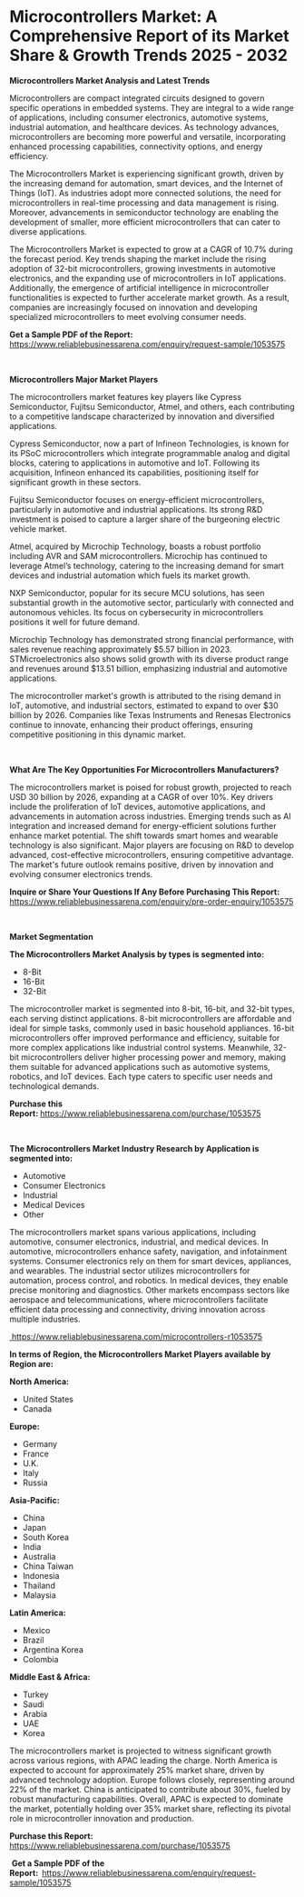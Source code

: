 <p><h1>Microcontrollers Market: A Comprehensive Report of its Market Share & Growth Trends 2025 - 2032</h1></p><p><strong>Microcontrollers Market Analysis and Latest Trends</strong></p>
<p><p>Microcontrollers are compact integrated circuits designed to govern specific operations in embedded systems. They are integral to a wide range of applications, including consumer electronics, automotive systems, industrial automation, and healthcare devices. As technology advances, microcontrollers are becoming more powerful and versatile, incorporating enhanced processing capabilities, connectivity options, and energy efficiency.</p><p>The Microcontrollers Market is experiencing significant growth, driven by the increasing demand for automation, smart devices, and the Internet of Things (IoT). As industries adopt more connected solutions, the need for microcontrollers in real-time processing and data management is rising. Moreover, advancements in semiconductor technology are enabling the development of smaller, more efficient microcontrollers that can cater to diverse applications.</p><p>The Microcontrollers Market is expected to grow at a CAGR of 10.7% during the forecast period. Key trends shaping the market include the rising adoption of 32-bit microcontrollers, growing investments in automotive electronics, and the expanding use of microcontrollers in IoT applications. Additionally, the emergence of artificial intelligence in microcontroller functionalities is expected to further accelerate market growth. As a result, companies are increasingly focused on innovation and developing specialized microcontrollers to meet evolving consumer needs.</p></p>
<p><strong>Get a Sample PDF of the Report:&nbsp;</strong> <a href="https://www.reliablebusinessarena.com/enquiry/request-sample/1053575?utm_campaign=3281&utm_medium=2&utm_source=Github&utm_content=ia&utm_term=17042025&utm_id=microcontrollers">https://www.reliablebusinessarena.com/enquiry/request-sample/1053575</a></p>
<p>&nbsp;</p>
<p><strong>Microcontrollers Major Market Players</strong></p>
<p><p>The microcontrollers market features key players like Cypress Semiconductor, Fujitsu Semiconductor, Atmel, and others, each contributing to a competitive landscape characterized by innovation and diversified applications. </p><p>Cypress Semiconductor, now a part of Infineon Technologies, is known for its PSoC microcontrollers which integrate programmable analog and digital blocks, catering to applications in automotive and IoT. Following its acquisition, Infineon enhanced its capabilities, positioning itself for significant growth in these sectors.</p><p>Fujitsu Semiconductor focuses on energy-efficient microcontrollers, particularly in automotive and industrial applications. Its strong R&D investment is poised to capture a larger share of the burgeoning electric vehicle market.</p><p>Atmel, acquired by Microchip Technology, boasts a robust portfolio including AVR and SAM microcontrollers. Microchip has continued to leverage Atmel’s technology, catering to the increasing demand for smart devices and industrial automation which fuels its market growth.</p><p>NXP Semiconductor, popular for its secure MCU solutions, has seen substantial growth in the automotive sector, particularly with connected and autonomous vehicles. Its focus on cybersecurity in microcontrollers positions it well for future demand.</p><p>Microchip Technology has demonstrated strong financial performance, with sales revenue reaching approximately $5.57 billion in 2023. STMicroelectronics also shows solid growth with its diverse product range and revenues around $13.51 billion, emphasizing industrial and automotive applications.</p><p>The microcontroller market's growth is attributed to the rising demand in IoT, automotive, and industrial sectors, estimated to expand to over $30 billion by 2026. Companies like Texas Instruments and Renesas Electronics continue to innovate, enhancing their product offerings, ensuring competitive positioning in this dynamic market.</p></p>
<p>&nbsp;</p>
<p><strong>What Are The Key Opportunities For Microcontrollers Manufacturers?</strong></p>
<p><p>The microcontrollers market is poised for robust growth, projected to reach USD 30 billion by 2026, expanding at a CAGR of over 10%. Key drivers include the proliferation of IoT devices, automotive applications, and advancements in automation across industries. Emerging trends such as AI integration and increased demand for energy-efficient solutions further enhance market potential. The shift towards smart homes and wearable technology is also significant. Major players are focusing on R&D to develop advanced, cost-effective microcontrollers, ensuring competitive advantage. The market's future outlook remains positive, driven by innovation and evolving consumer electronics trends.</p></p>
<p><strong>Inquire or Share Your Questions If Any Before Purchasing This Report:</strong> <a href="https://www.reliablebusinessarena.com/enquiry/pre-order-enquiry/1053575?utm_campaign=3281&utm_medium=2&utm_source=Github&utm_content=ia&utm_term=17042025&utm_id=microcontrollers">https://www.reliablebusinessarena.com/enquiry/pre-order-enquiry/1053575</a></p>
<p>&nbsp;</p>
<p><strong>Market Segmentation</strong></p>
<p><strong>The Microcontrollers Market Analysis by types is segmented into:</strong></p>
<p><ul><li>8-Bit</li><li>16-Bit</li><li>32-Bit</li></ul></p>
<p><p>The microcontroller market is segmented into 8-bit, 16-bit, and 32-bit types, each serving distinct applications. 8-bit microcontrollers are affordable and ideal for simple tasks, commonly used in basic household appliances. 16-bit microcontrollers offer improved performance and efficiency, suitable for more complex applications like industrial control systems. Meanwhile, 32-bit microcontrollers deliver higher processing power and memory, making them suitable for advanced applications such as automotive systems, robotics, and IoT devices. Each type caters to specific user needs and technological demands.</p></p>
<p><strong>Purchase this Report:&nbsp;</strong><a href="https://www.reliablebusinessarena.com/purchase/1053575?utm_campaign=3281&utm_medium=2&utm_source=Github&utm_content=ia&utm_term=17042025&utm_id=microcontrollers">https://www.reliablebusinessarena.com/purchase/1053575</a></p>
<p>&nbsp;</p>
<p><strong>The Microcontrollers Market Industry Research by Application is segmented into:</strong></p>
<p><ul><li>Automotive</li><li>Consumer Electronics</li><li>Industrial</li><li>Medical Devices</li><li>Other</li></ul></p>
<p><p>The microcontrollers market spans various applications, including automotive, consumer electronics, industrial, and medical devices. In automotive, microcontrollers enhance safety, navigation, and infotainment systems. Consumer electronics rely on them for smart devices, appliances, and wearables. The industrial sector utilizes microcontrollers for automation, process control, and robotics. In medical devices, they enable precise monitoring and diagnostics. Other markets encompass sectors like aerospace and telecommunications, where microcontrollers facilitate efficient data processing and connectivity, driving innovation across multiple industries.</p></p>
<p><a href="https://www.reliablebusinessarena.com/microcontrollers-r1053575?utm_campaign=3281&utm_medium=2&utm_source=Github&utm_content=ia&utm_term=17042025&utm_id=microcontrollers">&nbsp;https://www.reliablebusinessarena.com/microcontrollers-r1053575</a></p>
<p><strong>In terms of Region, the Microcontrollers Market Players available by Region are:</strong></p>
<p>
    <p> <strong> North America: </strong>
        <ul>
            <li>United States</li>
            <li>Canada</li>
        </ul>
        </p> 
    <p> <strong> Europe: </strong>
        <ul>
            <li>Germany</li>
            <li>France</li>
            <li>U.K.</li>
            <li>Italy</li>
            <li>Russia</li>
        </ul>
        </p> 
    <p> <strong> Asia-Pacific: </strong>
        <ul>
            <li>China</li>
            <li>Japan</li>
            <li>South Korea</li>
            <li>India</li>
            <li>Australia</li>
            <li>China Taiwan</li>
            <li>Indonesia</li>
            <li>Thailand</li>
            <li>Malaysia</li>
        </ul>
        </p> 
    <p> <strong> Latin America: </strong>
        <ul>
            <li>Mexico</li>
            <li>Brazil</li>
            <li>Argentina Korea</li>
            <li>Colombia</li>
        </ul>
        </p> 
    <p> <strong> Middle East & Africa: </strong>
        <ul>
            <li>Turkey</li>
            <li>Saudi</li>
            <li>Arabia</li>
            <li>UAE</li>
            <li>Korea</li>
        </ul>
    </p>
    </p>
<p><p>The microcontrollers market is projected to witness significant growth across various regions, with APAC leading the charge. North America is expected to account for approximately 25% market share, driven by advanced technology adoption. Europe follows closely, representing around 22% of the market. China is anticipated to contribute about 30%, fueled by robust manufacturing capabilities. Overall, APAC is expected to dominate the market, potentially holding over 35% market share, reflecting its pivotal role in microcontroller innovation and production.</p></p>
<p><strong>Purchase this Report: </strong><a href="https://www.reliablebusinessarena.com/purchase/1053575?utm_campaign=3281&utm_medium=2&utm_source=Github&utm_content=ia&utm_term=17042025&utm_id=microcontrollers">https://www.reliablebusinessarena.com/purchase/1053575</a></p>
<p>&nbsp;<strong>Get a Sample PDF of the Report:&nbsp;&nbsp;</strong><a href="https://www.reliablebusinessarena.com/enquiry/request-sample/1053575?utm_campaign=3281&utm_medium=2&utm_source=Github&utm_content=ia&utm_term=17042025&utm_id=microcontrollers">https://www.reliablebusinessarena.com/enquiry/request-sample/1053575</a></p>
<p><strong></strong></p>
<p><p></p><p></p><p></p></p>